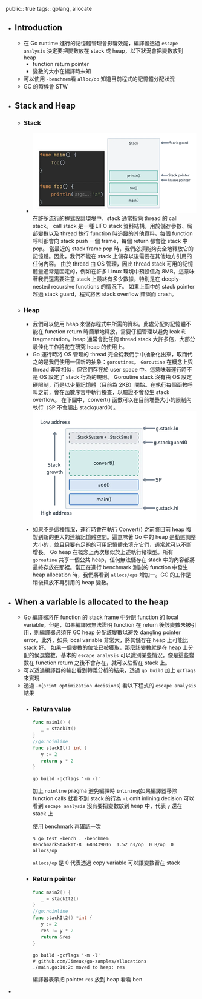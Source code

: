public:: true
tags:: golang, allocate

- ## Introduction
	- 在 Go runtime 進行的記憶體管理會影響效能，編譯器透過 `escape analysis` 決定要把變數放在 stack 或 heap，以下狀況會把變數放到 heap
		- function return pointer
		- 變數的大小在編譯時未知
	- 可以使用 `-benchmem`看 `alloc/op` 知道目前程式的記憶體分配狀況
	- GC 的時候會 STW
- ## Stack and Heap
	- ### Stack
		- ![image.png](../assets/image_1727526133129_0.png) 
		  在許多流行的程式設計環境中，stack 通常指向 thread 的 call stack。
		  call stack 是一種 LIFO stack 資料結構，用於儲存參數、局部變數以及 thread 執行 function 時追蹤的其他資料。每個 function 呼叫都會向 stack push 一個 frame，每個 return 都會從 stack 中 pop。
		  當最近的 stack frame pop 時，我們必須能夠安全地釋放它的記憶體。因此，我們不能在 stack 上儲存以後需要在其他地方引用的任何內容。
		  由於 thread 由 OS 管理，因此 thread stack 可用的記憶體量通常是固定的，例如在許多 Linux 環境中預設值為 8MB。這意味著我們還需要注意 stack 上最終有多少數據，特別是在 deeply-nested recursive functions 的情況下。
		  如果上圖中的 stack pointer 超過 stack guard，程式將因 stack overflow 錯誤而 crash。
	- ### Heap
		- 我們可以使用 heap 來儲存程式中所需的資料。此處分配的記憶體不能在 function return 時簡單地釋放，需要仔細管理以避免 leak 和 fragmentation。heap 通常會比任何 thread stack 大許多倍，大部分最佳化工作將花在研究 heap 的使用上。
		- Go 運行時將 OS 管理的 thread 完全從我們手中抽象化出來，取而代之的是我們使用一個新的抽象：`goroutines`。 
		  `Goroutine` 在概念上與 thread 非常相似，但它們存在於 user space 中。這意味著運行時不是 OS 設定了 stack 行為的規則。
		  Goroutine stack 沒有由 OS 設定硬限制，而是以少量記憶體（目前為 2KB）開始。在執行每個函數呼叫之前，會在函數序言中執行檢查，以驗證不會發生 stack overflow。
		  在下圖中，convert() 函數可以在目前堆疊大小的限制內執行（SP 不會超出 stackguard0）。
		  ![image.png](../assets/image_1727526407993_0.png)
		- 如果不是這種情況，運行時會在執行 Convert() 之前將目前 heap 複製到新的更大的連續記憶體空間。這意味著 Go 中的 heap 是動態調整大小的，並且只要有足夠的可用記憶體來填充它們，通常就可以不斷增長。
		  Go heap 在概念上再次類似於上述執行緒模型。所有 `goroutine` 共享一個公共 heap，任何無法儲存在 stack 中的內容都將最終存放在那裡。當正在進行 benchmark 測試的 function 中發生 heap allocation 時，我們將看到 `allocs/ops` 增加一。GC 的工作是稍後釋放不再引用的 heap 變數。
- ## When a variable is allocated to the heap
	- Go 編譯器將在 function 的 stack frame 中分配 function 的 local variable。但是，如果編譯器無法證明 function 在 return 後該變數未被引用，則編譯器必須在 GC heap 分配該變數以避免 dangling pointer error。此外，如果 local variable 非常大，將其儲存在 heap 上可能比 stack 好。
	  如果一個變數的位址已被獲取，那麼該變數就是在 heap 上分配的候選變數。基本的 `escape analysis` 可以識別某些情況，像是這些變數在 function return 之後不會存在，就可以駐留在 stack 上。
	- 可以透過編譯器的輸出看到轉義分析的結果，透過 `go build` 加上 `gcflags` 來實現
	- 透過 `-m`(`print optimization decisions`) 看以下程式的 `escape analysis` 結果
		- ### Return value
		  ```go
		  func main1() {
		     _ = stackIt()
		  }
		  //go:noinline
		  func stackIt() int {
		     y := 2
		     return y * 2
		  }
		  ```
		  
		  ```shell
		  go build -gcflags '-m -l'
		  ```
		  加上 `noinline` pragma 避免編譯時 `inlining`(如果編譯器移除 function calls 就看不到 stack 的行為
		  `-l` omit inlining decision
		  可以看到 `escape analysis` 沒有要把變數放到 heap 中，代表 `y` 還在 stack 上
		  
		  使用 benchmark 再確認一次
		  ```shell
		  $ go test -bench . -benchmem
		  BenchmarkStackIt-8  680439016  1.52 ns/op  0 B/op  0 allocs/op
		  ```
		  `allocs/op` 是 0 代表透過 copy variable 可以讓變數留在 stack
		- ### Return pointer
		  
		  ```go
		  func main2() {
		     _ = stackIt2()
		  }
		  //go:noinline
		  func stackIt2() *int {
		     y := 2
		     res := y * 2
		     return &res
		  }
		  ```
		  
		  ```shell
		  go build -gcflags '-m -l'
		  # github.com/Jimeux/go-samples/allocations
		  ./main.go:10:2: moved to heap: res
		  ```
		  編譯器表示把 pointer `res` 放到 heap
		  看看 ben
-